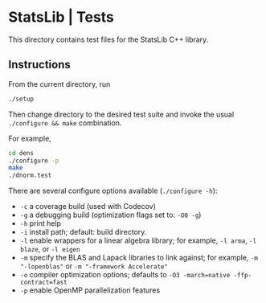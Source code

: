 # StatsLib | Tests

This directory contains test files for the StatsLib C++ library.

## Instructions

From the current directory, run
```bash
./setup
```
Then change directory to the desired test suite and invoke the usual `./configure && make` combination. 

For example,
```bash
cd dens
./configure -p
make
./dnorm.test
```
There are several configure options available (`./configure -h`):
* `-c` a coverage build (used with Codecov)
* `-g` a debugging build (optimization flags set to: `-O0 -g`)
* `-h` print help
* `-i` install path; default: build directory.
* `-l` enable wrappers for a linear algebra library; for example, `-l arma`, `-l blaze`, or `-l eigen`
* `-m` specify the BLAS and Lapack libraries to link against; for example, `-m "-lopenblas"` or `-m "-framework Accelerate"`
* `-o` compiler optimization options; defaults to `-O3 -march=native -ffp-contract=fast`
* `-p` enable OpenMP parallelization features
